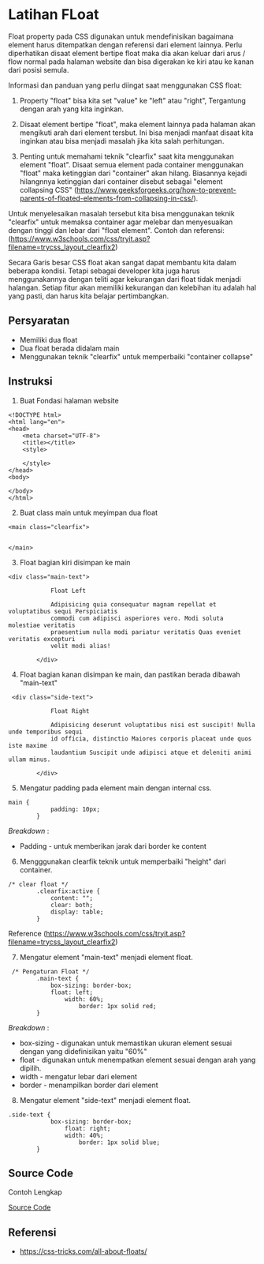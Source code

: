 # Latihan FLoat 

Float property pada CSS digunakan untuk mendefinisikan bagaimana element harus ditempatkan dengan referensi dari element lainnya. Perlu diperhatikan disaat element bertipe float maka dia akan keluar dari arus / flow normal pada halaman website dan bisa digerakan ke kiri atau ke kanan dari posisi semula.

Informasi dan panduan yang perlu diingat saat menggunakan CSS float:

1. Property "float" bisa kita set "value" ke "left" atau "right", Tergantung dengan arah yang kita inginkan. 

2. Disaat element bertipe "float", maka element lainnya pada halaman akan mengikuti arah dari element tersbut. Ini bisa menjadi manfaat disaat kita inginkan atau bisa menjadi masalah jika kita salah perhitungan. 

3. Penting untuk memahami teknik "clearfix" saat kita menggunakan element "float". Disaat semua element pada container menggunakan "float" maka ketinggian dari "container" akan hilang. Biasannya kejadi hilangnnya ketinggian dari container disebut sebagai "element collapsing CSS" (https://www.geeksforgeeks.org/how-to-prevent-parents-of-floated-elements-from-collapsing-in-css/). 

Untuk menyelesaikan masalah tersebut kita bisa menggunakan teknik "clearfix" untuk memaksa container agar melebar dan menyesuaikan dengan tinggi dan lebar dari "float element". 
Contoh dan referensi: 
(https://www.w3schools.com/css/tryit.asp?filename=trycss_layout_clearfix2)

Secara Garis besar CSS float akan sangat dapat membantu kita dalam beberapa kondisi. Tetapi sebagai developer kita juga harus menggunakannya dengan teliti agar kekurangan dari float tidak menjadi halangan. 
Setiap fitur akan memiliki kekurangan dan kelebihan itu adalah hal yang pasti, dan harus kita belajar pertimbangkan.

## Persyaratan 

- Memiliki dua float 
- Dua float berada didalam main 
- Menggunakan teknik "clearfix" untuk memperbaiki "container collapse"

## Instruksi 

1. Buat Fondasi halaman website
```
<!DOCTYPE html>
<html lang="en">
<head>
    <meta charset="UTF-8">
    <title></title>
    <style>

    </style>
</head>
<body>
    
</body>
</html>

```

2. Buat class main untuk meyimpan dua float

```
<main class="clearfix">


</main>

```

3. Float bagian kiri disimpan ke main 

```
<div class="main-text">

            Float Left

            Adipisicing quia consequatur magnam repellat et voluptatibus sequi Perspiciatis
            commodi cum adipisci asperiores vero. Modi soluta molestiae veritatis
            praesentium nulla modi pariatur veritatis Quas eveniet veritatis excepturi
            velit modi alias!

        </div>
```

4. Float bagian kanan disimpan ke main, dan pastikan berada dibawah "main-text"

```
 <div class="side-text">

            Float Right

            Adipisicing deserunt voluptatibus nisi est suscipit! Nulla unde temporibus sequi
            id officia, distinctio Maiores corporis placeat unde quos iste maxime
            laudantium Suscipit unde adipisci atque et deleniti animi ullam minus.

        </div>
```

5. Mengatur padding pada element main dengan internal css.

```
main {
            padding: 10px;
        }
```

*Breakdown* :
- Padding - untuk memberikan jarak dari border ke content

6. Mengggunakan clearfik teknik untuk memperbaiki "height" dari container. 
```
/* clear float */
        .clearfix:active {
            content: "";
            clear: both;
            display: table;
        }
```
Reference (https://www.w3schools.com/css/tryit.asp?filename=trycss_layout_clearfix2)

7. Mengatur element "main-text" menjadi element float.
```
 /* Pengaturan Float */
        .main-text {
            box-sizing: border-box;
            float: left;
                width: 60%;
                    border: 1px solid red;
        }
```

*Breakdown* : 
- box-sizing - digunakan untuk memastikan ukuran element sesuai dengan yang didefinisikan yaitu "60%"
- float - digunakan untuk menempatkan element sesuai dengan arah yang dipilih. 
- width - mengatur lebar dari element 
- border - menampilkan border dari element


8. Mengatur element "side-text" menjadi element float. 
```
.side-text {
            box-sizing: border-box;
                float: right;
                width: 40%;
                    border: 1px solid blue;
        }
```


## Source Code 

Contoh Lengkap

[Source Code](../code/latihan-html/index-LT-float.html)


## Referensi 
- https://css-tricks.com/all-about-floats/

